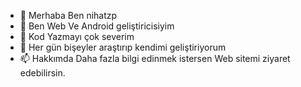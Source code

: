- 👋 Merhaba Ben nihatzp
- 👀 Ben Web Ve Android geliştiricisiyim
- 🌱 Kod Yazmayı çok severim
- 💞️ Her gün bişeyler araştırıp kendimi geliştiriyorum
- 📫 Hakkımda Daha fazla bilgi edinmek istersen Web sitemi ziyaret edebilirsin.

<!---
nihatzp/nihatzp is a ✨ special ✨ repository because its `README.md` (this file) appears on your GitHub profile.
You can click the Preview link to take a look at your changes.
--->
